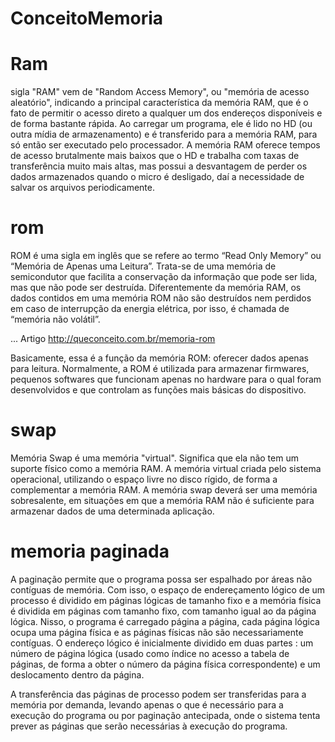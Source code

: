 # ConceitoMemoria

# Ram
sigla "RAM" vem de "Random Access Memory", ou "memória de acesso aleatório", indicando a principal característica da memória RAM, que é o fato de permitir o acesso direto a qualquer um dos endereços disponíveis e de forma bastante rápida.
Ao carregar um programa, ele é lido no HD (ou outra mídia de armazenamento) e é transferido para a memória RAM, para só então ser executado pelo processador. A memória RAM oferece tempos de acesso brutalmente mais baixos que o HD e trabalha com taxas de transferência muito mais altas, mas possui a desvantagem de perder os dados armazenados quando o micro é desligado, daí a necessidade de salvar os arquivos periodicamente.


# rom
ROM é uma sigla em inglês que se refere ao termo “Read Only Memory” ou “Memória de Apenas uma Leitura”. Trata-se de uma memória de semicondutor que facilita a conservação da informação que pode ser lida, mas que não pode ser destruída. Diferentemente da memória RAM, os dados contidos em uma memória ROM não são destruídos nem perdidos em caso de interrupção da energia elétrica, por isso, é chamada de “memória não volátil”.

... Artigo http://queconceito.com.br/memoria-rom

Basicamente, essa é a função da memória ROM: oferecer dados apenas para leitura. Normalmente, a ROM é utilizada para armazenar firmwares, pequenos softwares que funcionam apenas no hardware para o qual foram desenvolvidos e que controlam as funções mais básicas do dispositivo.

# swap
Memória Swap é uma memória "virtual". Significa que ela não tem um suporte físico como a memória RAM. A memória virtual criada pelo sistema operacional, utilizando o espaço livre no disco rígido, de forma a complementar a memória RAM. A memória swap deverá ser uma memória sobresalente, em situações em que a memória RAM não é suficiente para armazenar dados de uma determinada aplicação.

# memoria paginada
A paginação permite que o programa possa ser espalhado por áreas não contíguas de memória. Com isso, o espaço de endereçamento lógico de um processo é dividido em páginas lógicas de tamanho fixo e a memória física é dividida em páginas com tamanho fixo, com tamanho igual ao da página lógica. Nisso, o programa é carregado página a página, cada página lógica ocupa uma página física e as páginas físicas não são necessariamente contíguas. O endereço lógico é inicialmente dividido em duas partes : um número de página lógica (usado como índice no acesso a tabela de páginas, de forma a obter o número da página física correspondente) e um deslocamento dentro da página.

A transferência das páginas de processo podem ser transferidas para a memória por demanda, levando apenas o que é necessário para a execução do programa ou por paginação antecipada, onde o sistema tenta prever as páginas que serão necessárias à execução do programa.
